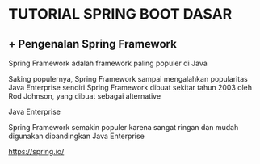 # TUTORIAL SPRING BOOT DASAR
## +  Pengenalan Spring Framework

Spring Framework adalah framework paling populer di Java

Saking populernya, Spring Framework sampai mengalahkan popularitas Java Enterprise sendiri Spring Framework dibuat sekitar tahun 2003 oleh Rod Johnson, yang dibuat sebagai alternative

Java Enterprise

Spring Framework semakin populer karena sangat ringan dan mudah digunakan dibandingkan Java Enterprise

https://spring.io/

